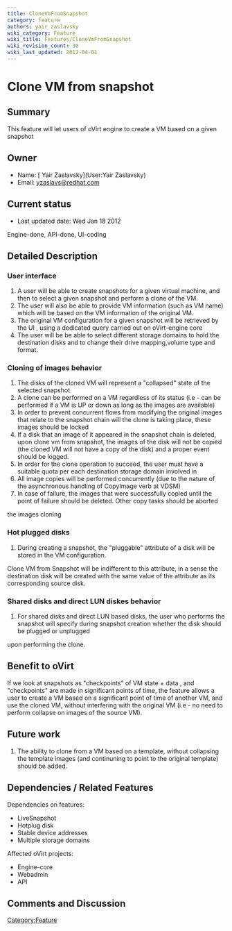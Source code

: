 ```yaml
---
title: CloneVmFromSnapshot
category: feature
authors: yair zaslavsky
wiki_category: Feature
wiki_title: Features/CloneVmFromSnapshot
wiki_revision_count: 30
wiki_last_updated: 2012-04-01
---
```


# Clone VM from snapshot

## Summary

This feature will let users of oVirt engine to create a VM based on a given snapshot

## Owner

*   Name: [ Yair Zaslavsky](User:Yair Zaslavsky)
*   Email: <yzaslavs@redhat.com>

## Current status

*   Last updated date: Wed Jan 18 2012

Engine-done, API-done, UI-coding

## Detailed Description

### User interface

1.  A user will be able to create snapshots for a given virtual machine, and then to select a given snapshot and perform a clone of the VM.
2.  The user will also be able to provide VM information (such as VM name) which will be based on the VM information of the original VM.
3.  The original VM configuration for a given snapshot will be retrieved by the UI , using a dedicated query carried out on oVirt-engine core
4.  The user will be be able to select different storage domains to hold the destination disks and to change their drive mapping,volume type and format.

### Cloning of images behavior

1.  The disks of the cloned VM will represent a "collapsed" state of the selected snapshot
2.  A clone can be performed on a VM regardless of its status (i.e - can be performed if a VM is UP or down as long as the images are available)
3.  In order to prevent concurrent flows from modifying the original images that relate to the snapshot chain will the clone is taking place, these images should be locked
4.  If a disk that an image of it appeared in the snapshot chain is deleted, upon clone vm from snapshot, the images of the disk will not be copied (the cloned VM will not have a copy of the disk) and a proper event should be logged.
5.  In order for the clone operation to succeed, the user must have a suitable quota per each destination storage domain involved in
6.  All image copies will be performed concurrently (due to the nature of the asynchronous handling of CopyImage verb at VDSM)
7.  In case of failure, the images that were successfully copied until the point of failure should be deleted. Other copy tasks should be aborted

the images cloning

### Hot plugged disks

1.  During creating a snapshot, the "pluggable" attribute of a disk will be stored in the VM configuration.

Clone VM from Snapshot will be indifferent to this attribute, in a sense the destination disk will be created with the same value
of the attribute as its corresponding source disk.

### Shared disks and direct LUN diskes behavior

1.  For shared disks and direct LUN based disks, the user who performs the snapshot will specify during snapshot creation whether the disk should be plugged or unplugged

upon performing the clone.

## Benefit to oVirt

If we look at snapshots as "checkpoints" of VM state + data , and "checkpoints" are made in significant points of time, the feature allows a user to create a VM based on a significant point of time of another VM, and use the cloned VM, without interfering with the original VM (i.e - no need to perform collapse on images of the source VM).

## Future work

1.  The ability to clone from a VM based on a template, without collapsing the template images (and continuning to point to the original template) should be added.

## Dependencies / Related Features

Dependencies on features:

*   LiveSnapshot
*   Hotplug disk
*   Stable device addresses
*   Multiple storage domains

Affected oVirt projects:

*   Engine-core
*   Webadmin
*   API

## Comments and Discussion

<Category:Feature>
